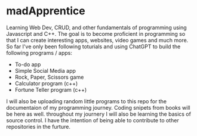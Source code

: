 # madApprentice
Learning Web Dev, CRUD, and other fundamentals of programming using Javascript and C++. 
The goal is to become proficient in programming so that I can create interesting apps, websites, video games and much more.
So far I've only been following toturials and using ChatGPT to build the following programs / apps:
- To-do app
- Simple Social Media app 
- Rock, Paper, Scissors game
- Calculator program (c++)
- Fortune Teller program (c++) 

I will also be uploading random little programs to this repo for the documentaion of my programming journey.
Coding snipets from books will be here as well. 
throughout my journery I will also be learning the basics of source control. 
I have the intention of being able to contribute to 
other repositories in the furture. 
